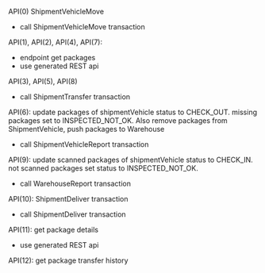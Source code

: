 API(0) ShipmentVehicleMove
- call ShipmentVehicleMove transaction

API(1), API(2), API(4), API(7):
- endpoint get packages
- use generated REST api

API(3), API(5), API(8)
- call ShipmentTransfer transaction

API(6): update packages of shipmentVehicle status to CHECK_OUT. missing packages set to INSPECTED_NOT_OK. Also remove packages from ShipmentVehicle, push packages to Warehouse
- call ShipmentVehicleReport transaction

API(9): update scanned packages of shipmentVehicle status to CHECK_IN. not scanned packages set status to INSPECTED_NOT_OK.
- call WarehouseReport transaction

API(10): ShipmentDeliver transaction
- call ShipmentDeliver transaction

API(11): get package details
- use generated REST api

API(12): get package transfer history

